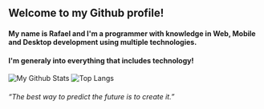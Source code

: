 
## Welcome to my Github profile!

#### My name is Rafael and I'm a programmer with knowledge in Web, Mobile and Desktop development using multiple technologies.
#### I'm generaly into everything that includes technology! 
![My Github Stats](https://github-readme-stats.vercel.app/api?username=rafaelsilva81&count_private=true&show_icons=false&theme=github_dark)
![Top Langs](https://github-readme-stats.vercel.app/api/top-langs/?username=rafaelsilva81&layout=compact&hide=gdscript&langs_count=8&theme=github_dark)

###### “The best way to predict the future is to create it.”
